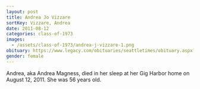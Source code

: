```yaml
---
layout: post
title: Andrea Jo Vizzare
sortKey: Vizzare, Andrea
date: 2011-08-12
categories: class-of-1973
images:
  - /assets/class-of-1973/andrea-j-vizzare-1.png
obituary: https://www.legacy.com/obituaries/seattletimes/obituary.aspx?n=andrea-vizzare-magness&pid=153183069
gender: female
---
```

Andrea, aka Andrea Magness, died in her sleep at her Gig Harbor home on August 12, 2011. She was 56 years old.
